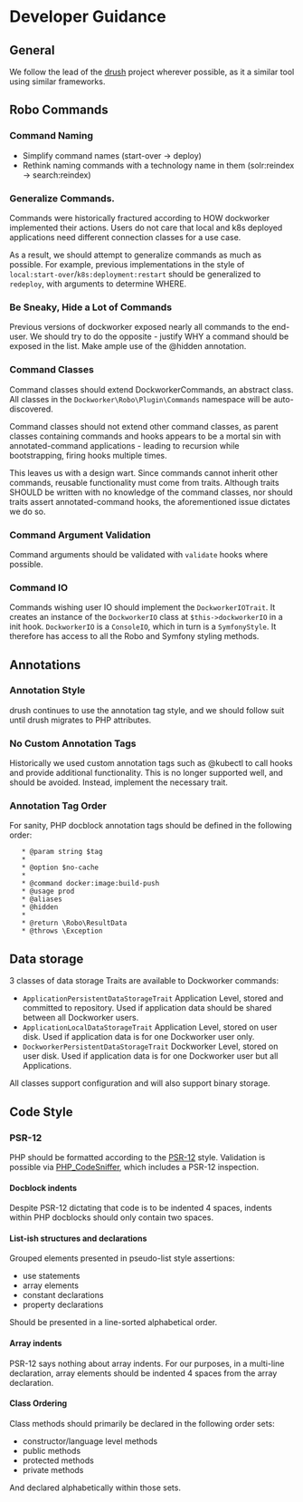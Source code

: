 # Developer Guidance

## General
We follow the lead of the [drush](https://www.drush.org/latest/contribute/CONTRIBUTING/) project wherever possible, as it a similar tool using similar frameworks.


## Robo Commands
### Command Naming
* Simplify command names (start-over -> deploy)
* Rethink naming commands with a technology name in them (solr:reindex -> search:reindex)

### Generalize Commands.
Commands were historically fractured according to HOW dockworker implemented their actions. Users do not care that local and k8s deployed applications need different connection classes for a use case.

As a result, we should attempt to generalize commands as much as possible. For example, previous implementations in the style of ```local:start-over```/```k8s:deployment:restart``` should be generalized to ```redeploy```, with arguments to determine WHERE.

### Be Sneaky, Hide a Lot of Commands
Previous versions of dockworker exposed nearly all commands to the end-user. We should try to do the opposite - justify WHY a command should be exposed in the list. Make ample use of the @hidden annotation. 

### Command Classes
Command classes should extend DockworkerCommands, an abstract class. All classes in the ```Dockworker\Robo\Plugin\Commands``` namespace will be auto-discovered.

Command classes should not extend other command classes, as parent classes containing commands and hooks appears to be a mortal sin with annotated-command applications - leading to recursion while bootstrapping, firing hooks multiple times.

This leaves us with a design wart. Since commands cannot inherit other commands, reusable functionality must come from traits. Although traits SHOULD be written with no knowledge of the command classes, nor should traits assert annotated-command hooks, the aforementioned issue dictates we do so.

### Command Argument Validation
Command arguments should be validated with ```validate``` hooks where possible.

### Command IO
Commands wishing user IO should implement the ```DockworkerIOTrait```. It creates an instance of the ```DockworkerIO``` class at ```$this->dockworkerIO``` in a init hook. ```DockworkerIO``` is a ```ConsoleIO```, which in turn is a ```SymfonyStyle```. It therefore has access to all the Robo and Symfony styling methods.

## Annotations
### Annotation Style
drush continues to use the annotation tag style, and we should follow suit until drush migrates to PHP attributes.

### No Custom Annotation Tags
Historically we used custom annotation tags such as @kubectl to call hooks and provide additional functionality. This is no longer supported well, and should be avoided. Instead, implement the necessary trait.

### Annotation Tag Order
For sanity, PHP docblock annotation tags should be defined in the following order:

```angular2html
   * @param string $tag
   *
   * @option $no-cache
   *
   * @command docker:image:build-push
   * @usage prod
   * @aliases
   * @hidden
   *
   * @return \Robo\ResultData
   * @throws \Exception
```

## Data storage
3 classes of data storage Traits are available to Dockworker commands:

* ```ApplicationPersistentDataStorageTrait``` Application Level, stored and committed to repository. Used if application data should be shared between all Dockworker users.
* ```ApplicationLocalDataStorageTrait``` Application Level, stored on user disk. Used if application data is for one Dockworker user only.
* ```DockworkerPersistentDataStorageTrait``` Dockworker Level, stored on user disk. Used if application data is for one Dockworker user but all Applications.

All classes support configuration and will also support binary storage.

## Code Style
### PSR-12
PHP should be formatted according to the [PSR-12](https://www.php-fig.org/psr/psr-12/) style. Validation is possible via [PHP_CodeSniffer](https://github.com/squizlabs/PHP_CodeSniffer), which includes a PSR-12 inspection.

#### Docblock indents
Despite PSR-12 dictating that code is to be indented 4 spaces, indents within PHP docblocks should only contain two spaces.

#### List-ish structures and declarations
Grouped elements presented in pseudo-list style assertions:
 
* use statements
* array elements
* constant declarations
* property declarations

Should be presented in a line-sorted alphabetical order.

#### Array indents
PSR-12 says nothing about array indents. For our purposes, in a multi-line declaration, array elements should be indented 4 spaces from the array declaration.

#### Class Ordering
Class methods should primarily be declared in the following order sets:

* constructor/language level methods
* public methods
* protected methods
* private methods

And declared alphabetically within those sets.
